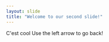 ```yaml
---
layout: slide
title: "Welcome to our second slide!"
---
```

C'est cool
Use the left arrow to go back!
